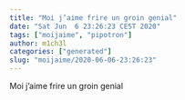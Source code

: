 ```yaml
---
title: "Moi j’aime frire un groin genial"
date: "Sat Jun  6 23:26:23 CEST 2020"
tags: ["moijaime", "pipotron"]
author: m1ch3l
categories: ["generated"]
slug: "moijaime/2020-06-06-23:26:23"
---
```


Moi j’aime frire un groin genial
